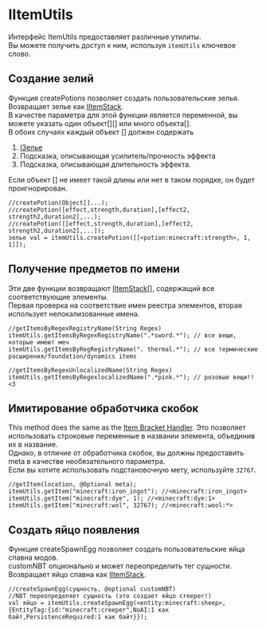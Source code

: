 # IItemUtils

Интерфейс ItemUtils предоставляет различные утилиты.  
Вы можете получить доступ к ним, используя `itemUtils` ключевое слово.

## Создание зелий

Функция createPotions позволяет создать пользовательские зелья.  
Возвращает зелье как [IItemStack](/Vanilla/Items/IItemStack/).  
В качестве параметра для этой функции является переменной, вы можете указать один объект[][] или много объекта[].  
В обоих случаях каждый объект [] должен содержать

1. [IЗелье](/Vanilla/Potions/IPotion/)
2. Подсказка, описывающая усилитель/прочность эффекта
3. Подсказка, описывающая длительность эффекта. 

Если объект [] не имеет такой длины или нет в таком порядке, он будет проигнорирован.

```zenscript
//createPotion(Object[]...);
//createPotion([effect,strength,duration],[effect2, strength2,duration2],...);
//createPotion([[effect,strength,duration],[effect2, strength2,duration2],...]);
зелье val = itemUtils.createPotion([[<potion:minecraft:strength>, 1, 1]]);
```

## Получение предметов по имени

Эти две функции возвращают [IItemStack](/Vanilla/Items/IItemStack/)[], содержащий все соответствующие элементы.  
Первая проверка на соответствие имен реестра элементов, вторая использует нелокализованные имена.

```zenscript
//getItemsByRegexRegistryName(String Regex)
itemUtils.getItemsByRegexRegistryName(".*sword.*"); // все вещи, которые имеют меч
itemUtils.getItemsByRegRegistryName(". thermal.*"); // все термические расширения/foundation/dynamics items

//getItemsByRegexUnlocalizedName(String Regex)
itemUtils.getItemsByRegexlocalizedName(".*pink.*"); // розовые вещи!! <3
```

## Имитирование обработчика скобок

This method does the same as the [Item Bracket Handler](/Vanilla/Brackets/Bracket_Item/). Это позволяет использовать строковые переменные в названии элемента, объединив их в название.  
Однако, в отличие от обработчика скобок, вы должны предоставить meta в качестве необязательного параметра.  
Если вы хотите использовать подстановочную мету, используйте `32767`.

    //getItem(location, @Optional meta);
    itemUtils.getItem("minecraft:iron_ingot"); //<minecraft:iron_ingot>
    itemUtils.getItem("minecraft:dye", 1); //<minecraft:dye:1>
    itemUtils.getItem("minecraft:wol", 32767); //<minecraft:wool:*>
    

## Создать яйцо появления

Функция createSpawnEgg позволяет создать пользовательские яйца спавна модов.  
customNBT опционально и может переопределить тег сущности.  
Возвращает яйцо спавна как [IItemStack](/Vanilla/Items/IItemStack/).

```zenscript
//createSpawnEgg(сущность, @optional customNBT)
//NBT переопределяет сущность (это создает яйцо creeper!)
val яйцо = itemUtils.createSpawnEgg(<entity:minecraft:sheep>, {EntityTag:{id:"minecraft:creeper",NoAI:1 как байт,PersistenceRequired:1 как байт}});
```